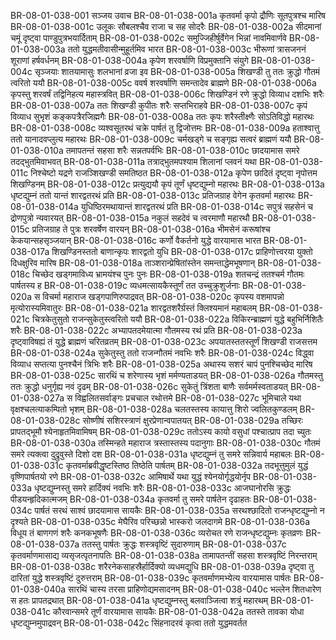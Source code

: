 BR-08-01-038-001  सञ्जय उवाच
BR-08-01-038-001a कृतवर्मा कृपो द्रौणिः सूतपुत्रश्च मारिष
BR-08-01-038-001c उलूकः सौबलश्चैव राजा च सह सोदरैः
BR-08-01-038-002a सीदमानां चमूं दृष्ट्वा पाण्डुपुत्रभयार्दिताम्
BR-08-01-038-002c समुज्जिहीर्षुर्वेगेन भिन्नां नावमिवार्णवे
BR-08-01-038-003a ततो युद्धमतीवासीन्मुहूर्तमिव भारत
BR-08-01-038-003c भीरूणां त्रासजननं शूराणां हर्षवर्धनम्
BR-08-01-038-004a कृपेण शरवर्षाणि विप्रमुक्तानि संयुगे
BR-08-01-038-004c सृञ्जयाः शातयामासुः शलभानां व्रजा इव
BR-08-01-038-005a शिखण्डी तु ततः क्रुद्धो गौतमं त्वरितो ययौ
BR-08-01-038-005c ववर्ष शरवर्षाणि समन्तादेव ब्राह्मणे
BR-08-01-038-006a कृपस्तु शरवर्षं तद्विनिहत्य महास्त्रवित्
BR-08-01-038-006c शिखण्डिनं रणे क्रुद्धो विव्याध दशभिः शरैः
BR-08-01-038-007a ततः शिखण्डी कुपीतः शरैः सप्तभिराहवे
BR-08-01-038-007c कृपं विव्याध सुभृशं कङ्कपत्रैरजिह्मगैः
BR-08-01-038-008a ततः कृपः शरैस्तीक्ष्णैः सोऽतिविद्धो महारथः
BR-08-01-038-008c व्यश्वसूतरथं चक्रे पार्षतं तु द्विजोत्तमः
BR-08-01-038-009a हताश्वात्तु ततो यानादवप्लुत्य महारथः
BR-08-01-038-009c चर्मखड्गे च सङ्गृह्य सत्वरं ब्राह्मणं ययौ
BR-08-01-038-010a तमापतन्तं सहसा शरैः सन्नतपर्वभिः
BR-08-01-038-010c छादयामास समरे तदद्भुतमिवाभवत्
BR-08-01-038-011a तत्राद्भुतमपश्याम शिलानां प्लवनं यथा
BR-08-01-038-011c निश्चेष्टो यद्रणे राजञ्शिखण्डी समतिष्ठत
BR-08-01-038-012a कृपेण छादितं दृष्ट्वा नृपोत्तम शिखण्डिनम्
BR-08-01-038-012c प्रत्युद्ययौ कृपं तूर्णं धृष्टद्युम्नो महारथः
BR-08-01-038-013a धृष्टद्युम्नं ततो यान्तं शारद्वतरथं प्रति
BR-08-01-038-013c प्रतिजग्राह वेगेन कृतवर्मा महारथः
BR-08-01-038-014a युधिष्ठिरमथायान्तं शारद्वतरथं प्रति
BR-08-01-038-014c सपुत्रं सहसेनं च द्रोणपुत्रो न्यवारयत्
BR-08-01-038-015a नकुलं सहदेवं च त्वरमाणौ महारथौ
BR-08-01-038-015c प्रतिजग्राह ते पुत्रः शरवर्षेण वारयन्
BR-08-01-038-016a भीमसेनं करूषांश्च केकयान्सहसृञ्जयान्
BR-08-01-038-016c कर्णो वैकर्तनो युद्धे वारयामास भारत
BR-08-01-038-017a शिखण्डिनस्ततो बाणान्कृपः शारद्वतो युधि
BR-08-01-038-017c प्राहिणोत्त्वरया युक्तो दिधक्षुरिव मारिष
BR-08-01-038-018a ताञ्शरान्प्रेषितांस्तेन समन्ताद्धेमभूषणान्
BR-08-01-038-018c चिच्छेद खड्गमाविध्य भ्रामयंश्च पुनः पुनः
BR-08-01-038-019a शतचन्द्रं ततश्चर्म गौतमः पार्षतस्य ह
BR-08-01-038-019c व्यधमत्सायकैस्तूर्णं तत उच्चुक्रुशुर्जनाः
BR-08-01-038-020a स विचर्मा महाराज खड्गपाणिरुपाद्रवत्
BR-08-01-038-020c कृपस्य वशमापन्नो मृत्योरास्यमिवातुरः
BR-08-01-038-021a शारद्वतशरैर्ग्रस्तं क्लिश्यमानं महाबलम्
BR-08-01-038-021c चित्रकेतुसुतो राजन्सुकेतुस्त्वरितो ययौ
BR-08-01-038-022a विकिरन्ब्राह्मणं युद्धे बहुभिर्निशितैः शरैः
BR-08-01-038-022c अभ्यापतदमेयात्मा गौतमस्य रथं प्रति
BR-08-01-038-023a दृष्ट्वाविषह्यं तं युद्धे ब्राह्मणं चरितव्रतम्
BR-08-01-038-023c अपयातस्ततस्तूर्णं शिखण्डी राजसत्तम
BR-08-01-038-024a सुकेतुस्तु ततो राजन्गौतमं नवभिः शरैः
BR-08-01-038-024c विद्ध्वा विव्याध सप्तत्या पुनश्चैनं त्रिभिः शरैः
BR-08-01-038-025a अथास्य सशरं चापं पुनश्चिच्छेद मारिष
BR-08-01-038-025c सारथिं च शरेणास्य भृशं मर्मण्यताडयत्
BR-08-01-038-026a गौतमस्तु ततः क्रुद्धो धनुर्गृह्य नवं दृढम्
BR-08-01-038-026c सुकेतुं त्रिंशता बाणैः सर्वमर्मस्वताडयत्
BR-08-01-038-027a स विह्वलितसर्वाङ्गः प्रचचाल रथोत्तमे
BR-08-01-038-027c भूमिचाले यथा वृक्षश्चलत्याकम्पितो भृशम्
BR-08-01-038-028a चलतस्तस्य कायात्तु शिरो ज्वलितकुण्डलम्
BR-08-01-038-028c सोष्णीषं सशिरस्त्राणं क्षुरप्रेणान्वपातयत्
BR-08-01-038-029a तच्छिरः प्रापतद्भूमौ श्येनाहृतमिवामिषम्
BR-08-01-038-029c ततोऽस्य कायो वसुधां पश्चात्प्राप तदा च्युतः
BR-08-01-038-030a तस्मिन्हते महाराज त्रस्तास्तस्य पदानुगाः
BR-08-01-038-030c गौतमं समरे त्यक्त्वा दुद्रुवुस्ते दिशो दश
BR-08-01-038-031a धृष्टद्युम्नं तु समरे सन्निवार्य महाबलः
BR-08-01-038-031c कृतवर्माब्रवीद्धृष्टस्तिष्ठ तिष्ठेति पार्षतम्
BR-08-01-038-032a तदभूत्तुमुलं युद्धं वृष्णिपार्षतयो रणे
BR-08-01-038-032c आमिषार्थे यथा युद्धं श्येनयोर्गृद्धयोर्नृप
BR-08-01-038-033a धृष्टद्युम्नस्तु समरे हार्दिक्यं नवभिः शरैः
BR-08-01-038-033c आजघानोरसि क्रुद्धः पीडयन्हृदिकात्मजम्
BR-08-01-038-034a कृतवर्मा तु समरे पार्षतेन दृढाहतः
BR-08-01-038-034c पार्षतं सरथं साश्वं छादयामास सायकैः
BR-08-01-038-035a सरथश्छादितो राजन्धृष्टद्युम्नो न दृश्यते
BR-08-01-038-035c मेघैरिव परिच्छन्नो भास्करो जलदागमे
BR-08-01-038-036a विधूय तं बाणगणं शरैः कनकभूषणैः
BR-08-01-038-036c व्यरोचत रणे राजन्धृष्टद्युम्नः कृतव्रणः
BR-08-01-038-037a ततस्तु पार्षतः क्रुद्धः शस्त्रवृष्टिं सुदारुणाम्
BR-08-01-038-037c कृतवर्माणमासाद्य व्यसृजत्पृतनापतिः
BR-08-01-038-038a तामापतन्तीं सहसा शस्त्रवृष्टिं निरन्तराम्
BR-08-01-038-038c शरैरनेकसाहस्रैर्हार्दिक्यो व्यधमद्युधि
BR-08-01-038-039a दृष्ट्वा तु दारितां युद्धे शस्त्रवृष्टिं दुरुत्तराम्
BR-08-01-038-039c कृतवर्माणमभ्येत्य वारयामास पार्षतः
BR-08-01-038-040a सारथिं चास्य तरसा प्राहिणोद्यमसादनम्
BR-08-01-038-040c भल्लेन शितधारेण स हतः प्रापतद्रथात्
BR-08-01-038-041a धृष्टद्युम्नस्तु बलवाञ्जित्वा शत्रुं महारथम्
BR-08-01-038-041c कौरवान्समरे तूर्णं वारयामास सायकैः
BR-08-01-038-042a ततस्ते तावका योधा धृष्टद्युम्नमुपाद्रवन्
BR-08-01-038-042c सिंहनादरवं कृत्वा ततो युद्धमवर्तत

